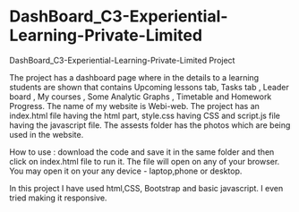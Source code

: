 # DashBoard_C3-Experiential-Learning-Private-Limited
DashBoard_C3-Experiential-Learning-Private-Limited Project

The project has a dashboard page where in the details to a learning students are shown that contains Upcoming lessons tab, Tasks tab , Leader board , 
My courses , Some Analytic Graphs ,  Timetable and Homework Progress. The name of my website is Webi-web. The project has an index.html file having the html part, style.css having
CSS and script.js file having the javascript file. The assests folder has the photos which are being used in the website. 

How to use : download the code and save it in the same folder and then click on index.html file to run it. The file will open on any of your browser. You may open it on your any 
device - laptop,phone or desktop.

In this project I have used html,CSS, Bootstrap and basic javascript. I even tried making it responsive.



